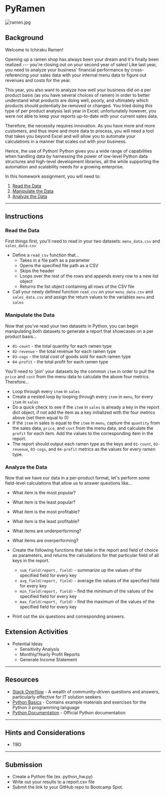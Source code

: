 # PyRamen

![ramen.jpg](Images/ramen.jpg)

## Background

Welcome to Ichiraku Ramen! 

Opening up a ramen shop has always been your dream and it's finally been realized --- you're closing out on your second year of sales! Like last year, you need to analyze your business' financial performance by cross-referencing your sales data with your internal menu data to figure out revenues and costs for the year. 

This year, you also want to analyze how well your business did on a per product basis (as you have several choices of ramen) in order to better understand what products are doing well, poorly, and ultimately which products should potentially be removed or changed. You tried doing this type of per product analysis last year in Excel; unfortunately however, you were not able to keep your reports up-to-date with your current sales data.

Therefore, the necessity requires innovation. As you have more and more customers, and thus more and more data to process, you will need a tool that takes you beyond Excel and will allow you to automate your calculations in a manner that scales out with your business. 

Hence, the use of Python! Python gives you a wide range of capabilities when handling data by harnessing the power of low-level Python data structures and high-level development libraries, all the while supporting the automation and scalability needs for a growing enterprise.

In this homework assignment, you will need to:

1. [Read the Data](#Read-in-the-Data)
2. [Manipulate the Data](#Group-the-Data)
3. [Analyze the Data](#Analyze-the-Data)

- - -

## Instructions

### Read the Data

First things first, you'll need to read in your two datasets: `menu_data.csv` and `sales_data.csv`

* Define a `read_csv` function that...
  * Takes in a file path as a parameter
  * Opens the specified file path as a CSV
  * Skips the header
  * Loops over the rest of the rows and appends every row to a new list object 
  * Returns the list object containing all rows of the CSV file
* Call your newly defined function `read_csv` on your `menu_data.csv` and `sales_data.csv` and assign the return values to the variables `menu` and `sales`

### Manipulate the Data

Now that you've read your two datasets in Python, you can begin manipulating both datasets to generate a report that showcases on a per product basis...

  * `01-count` - the total quantity for each ramen type
  * `02-revenue` - the total revenue for each ramen type
  * `03-cogs` - the total cost of goods sold for each ramen type 
  * `04-profit` - the total profit for each ramen type
    

You'll need to 'join' your datasets by the common `item` in order to pull the `price` and `cost` from the menu data to calculate the above four metrics.
Therefore...

* Loop through every `item` in `sales`
* Create a nested loop by looping through every `item` in `menu`, for every `item` in `sales` 
* Do a quick check to see if the `item` in `sales` is already a key in the report dict object, if not add the item as a key initialized with
  the four metrics above (set them equal to 0)
* If the `item` in sales is equal to the `item` in `menu`, capture the `quantity` from the sales data, `price`, and `cost` from the menu data, and calculate the `profit` for each item.
  Add the values to the corresponding item in the report.
* The report should output each ramen type as the keys and `01-count`, `02-revenue`, `03-cogs`, and `04-profit` metrics as the values for every ramen type.

### Analyze the Data

Now that we have our data in a per-product format, let's perform some field-level calculations that allow us to answer questions like...

  * What item is the most popular?
  * What item is the least popular?
  * What item is the most profitable?
  * What item is the least profitable?
  * What items are underperforming?
  * What items are overperforming? 

* Create the following functions that take in the report and field of choice as parameters, and returns the calculations for that particular field of all keys in the report.
  * `sum_field(report, field)` - summarize up the values of the specified field for every key
  * `avg_field(report, field)` - average the values of the specified field for every key
  * `min_field(report, field)` - find the minimum of the values of the specified field for every key
  * `max_field(report, field)` - find the maximum of the values of the specified field for every key
* Print out the six questions and corresponding answers.


## Extension Activities

* Potential Ideas
  * Sensitivity Analysis
  * Monthly/Yearly Profit Reports
  * Generate Income Statement

- - -

## Resources

* [Stack Overflow](https://www.stackoverflow.com) - A wealth of community-driven questions and answers, particularly effective for IT solution seekers
* [Python Basics](https://pythonbasics.org/) - Contains example materials and exercises for the Python 3 programming language
* [Python Documentation](https://docs.python.org/3/) - Official Python documentation

- - -

## Hints and Considerations

* TBD

- - -

## Submission

* Create a Python file (ex. python_hw.py)
* Write out your results to a report.csv file
* Submit the link to your GitHub repo to Bootcamp Spot.